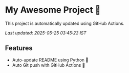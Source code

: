 # My Awesome Project 🚀

This project is automatically updated using GitHub Actions.

_Last updated: 2025-05-25 03:45:23 IST_

## Features
- Auto-update README using Python 🐍
- Auto Git push with GitHub Actions 🤖
